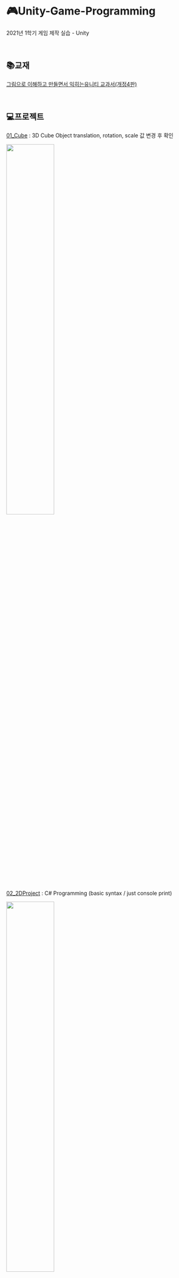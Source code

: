 # 🎮Unity-Game-Programming
2021년 1학기 게임 제작 실습 - Unity

</br>

## 📚교재
[그림으로 이해하고 만들면서 익히는유니티 교과서(개정4판)](https://www.gilbut.co.kr/book/view?bookcode=BN002998&keyword=%EC%9C%A0%EB%8B%88%ED%8B%B0%20%EA%B5%90%EA%B3%BC%EC%84%9C&collection=GB_BOOK)

</br>

## 💻프로젝트

[01_Cube](./01_Cube) : 3D Cube Object translation, rotation, scale 값 변경 후 확인

<img src = "https://user-images.githubusercontent.com/39453104/111982540-70bad580-8b4c-11eb-82dc-fa0debc4fbe4.png" width = "50%">

[02_2DProject](./02_2DProject) : C# Programming (basic syntax / just console print)

<img src = "https://user-images.githubusercontent.com/39453104/111983332-5b927680-8b4d-11eb-8b93-288c8b19542c.png" width = "50%">


[03_2DRouletteGame](./03_2DRouletteGame) : Roulette Control ( C# Script -> Object Control)

<img src = "https://user-images.githubusercontent.com/39453104/111984773-29821400-8b4f-11eb-9d97-06b7dd3fd729.gif" width = "50%">

[03_2DThreeRouletteGame](./03_2DThreeRouletteGame) : Three Roulette Control

<img src = "https://user-images.githubusercontent.com/39453104/111986229-02c4dd00-8b51-11eb-9565-60108272a6d1.gif" width = "50%">

[04_2DSwipeCarGame](./04_2DSwipeCarGame) : Car Movement Control (Mouse Input)

<img src = "https://user-images.githubusercontent.com/39453104/116838613-edd87080-ac09-11eb-9c96-02fa4ef54a66.gif" width = "50%">

[05_2DThreeCatsArrowGame](./05_2DThreeCatsArrowGame) : Cat Movement Control (Key Input / C# Script Contorl)

<img src = "https://user-images.githubusercontent.com/39453104/116839711-4dd11600-ac0e-11eb-9d58-98fd9a710adc.gif" width = "50%">

[06_2DClimbCloud](./06_2DClimbCloud) : Cat Physics Movement Control (Key Input / rigidbody2D / collider2D)

<img src = "https://user-images.githubusercontent.com/39453104/116839728-5de8f580-ac0e-11eb-80a2-6c69398141eb.gif" width = "50%">

[10_SkeletonAnimation](./10_SkeletonAnimation) : Create Skeleton animation using the 'Anima2D' utility

<img src = "https://user-images.githubusercontent.com/39453104/124343544-3363ea80-dc07-11eb-88f2-5c22f7808d0a.gif" width = "50%">

[12_3DBamsongi](./12_3DBamsongi) : Bamsongi shooting game (Paint Terrain / C# Script Controller / Particle Effect / Prefab)

<img src = "https://user-images.githubusercontent.com/39453104/124379695-7ac7a500-dcf3-11eb-8162-925370895c7e.gif" width = "50%">
